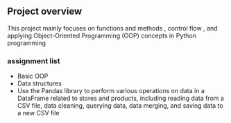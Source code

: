 ## Project overview
This project mainly focuses on functions and methods , control flow , and applying Object-Oriented Programming (OOP) concepts in Python programming

### assignment list
- Basic OOP
- Data structures
- Use the Pandas library to perform various operations on data in a DataFrame related to stores and products, including reading data from a CSV file, data cleaning, querying data, data merging, and saving data to a new CSV file
